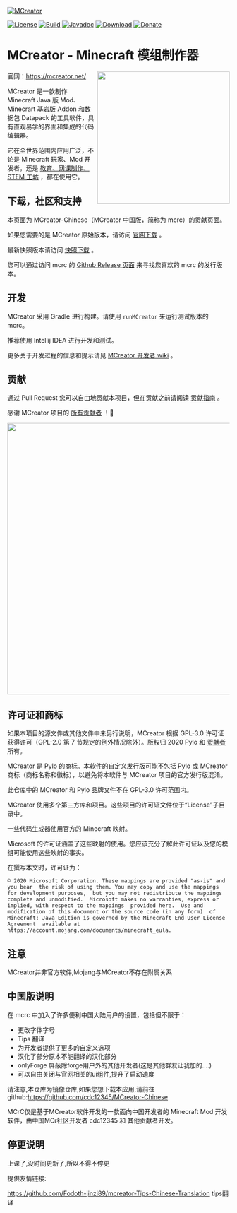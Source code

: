 [![MCreator](https://mcreator.net/image/brand/mcreator300s.png)](https://mcreator.net/)

[![License](https://img.shields.io/badge/License-GPLv3-blue.svg?style=flat-square)](https://github.com/MCreator/MCreator/blob/master/LICENSE.txt)
[![Build](https://img.shields.io/github/workflow/status/MCreator/MCreator/Build%20and%20test?style=flat-square)](https://github.com/MCreator/MCreator/actions/workflows/test.yml)
[![Javadoc](https://img.shields.io/badge/java-doc-%44cc11?style=flat-square)](https://mcreator.github.io/MCreator)
[![Download](https://img.shields.io/badge/Download-release-%2393c54b?style=flat-square)](https://mcreator.net/download)
[![Donate](https://img.shields.io/badge/Donate-%E2%99%A1-%23ff7c00?style=flat-square)](https://mcreator.net/donate)

# MCreator - Minecraft 模组制作器

<img align="right" width="300" src="https://mcreator.net/image/mcreatoruifront.png">

官网：https://mcreator.net/

MCreator 是一款制作 Minecraft Java 版 Mod、Minecrart 基岩版 Addon 和数据包 Datapack 的工具软件，具有直观易学的界面和集成的代码编辑器。

它在全世界范围内应用广泛，不论是 Minecraft 玩家、Mod 开发者，还是 [教育、网课制作、 STEM 工坊](https://mcreator.net/education) ，都在使用它。

## 下载，社区和支持

本页面为 MCreator-Chinese（MCreator 中国版，简称为 mcrc）的贡献页面。

如果您需要的是 MCreator 原始版本，请访问 [官网下载](https://mcreator.net/download) 。

最新快照版本请访问 [快照下载](https://mcreator.net/download/snapshots) 。

您可以通过访问 mcrc 的 [Github Release 页面](https://github.com/cdc12345/MCreator-Chinese/releases) 来寻找您喜欢的 mcrc 的发行版本。

## 开发

MCreator 采用 Gradle 进行构建。请使用 `runMCreator` 来运行测试版本的 mcrc。

推荐使用 Intellij IDEA 进行开发和测试。

更多关于开发过程的信息和提示请见 [MCreator 开发者 wiki](https://github.com/MCreator/MCreator/wiki) 。

## 贡献

通过 Pull Request 您可以自由地贡献本项目，但在贡献之前请阅读 [贡献指南](CONTRIBUTING.md) 。

感谢 MCreator 项目的 [所有贡献者](https://github.com/MCreator/MCreator/graphs/contributors) ！💚

<a href="https://github.com/cdc12345/MCreator-Chinese/graphs/contributors">
  <img src="https://contrib.rocks/image?repo=cdc12345/MCreator-Chinese" width="615"/>
</a>

## 许可证和商标

如果本项目的源文件或其他文件中未另行说明，MCreator 根据 GPL-3.0 许可证获得许可（GPL-2.0 第 7 节规定的例外情况除外）。版权归 2020 Pylo 和 [贡献者](https://github.com/MCreator/MCreator/graphs/contributors) 所有。

MCreator 是 Pylo 的商标。本软件的自定义发行版可能不包括 Pylo 或 MCreator 商标（商标名称和徽标），以避免将本软件与 MCreator 项目的官方发行版混淆。

此仓库中的 MCreator 和 Pylo 品牌文件不在 GPL-3.0 许可范围内。

MCreator 使用多个第三方库和项目。这些项目的许可证文件位于“License”子目录中。

一些代码生成器使用官方的 Minecraft 映射。

Microsoft 的许可证涵盖了这些映射的使用。您应该充分了解此许可证以及您的模组可能使用这些映射的事实。

在撰写本文时，许可证为：

`© 2020 Microsoft Corporation. These mappings are provided "as-is" and you bear 
the risk of using them. You may copy and use the mappings for development purposes, 
but you may not redistribute the mappings complete and unmodified. 
Microsoft makes no warranties, express or implied, with respect to the mappings 
provided here.  Use and modification of this document or the source code (in any form) 
of Minecraft: Java Edition is governed by the Minecraft End User License Agreement 
available at https://account.mojang.com/documents/minecraft_eula.`

## 注意

MCreator并非官方软件,Mojang与MCreator不存在附属关系

## 中国版说明

在 mcrc 中加入了许多便利中国大陆用户的设置，包括但不限于：

* 更改字体字号
* Tips 翻译
* 为开发者提供了更多的自定义选项
* 汉化了部分原本不能翻译的汉化部分
* onlyForge 屏蔽除forge用户外的其他开发者(这是其他群友让我加的....)
* 可以自由关闭与官网相关的ui组件,提升了启动速度

请注意,本仓库为镜像仓库,如果您想下载本应用,请前往github:https://github.com/cdc12345/MCreator-Chinese

MCrC仅是基于MCreator软件开发的一款面向中国开发者的 Minecraft Mod 开发软件，由中国MCr社区开发者 cdc12345 和 其他贡献者开发。

## 停更说明

上课了,没时间更新了,所以不得不停更

提供友情链接:

https://github.com/Fodoth-jinzi89/mcreator-Tips-Chinese-Translation tips翻译
